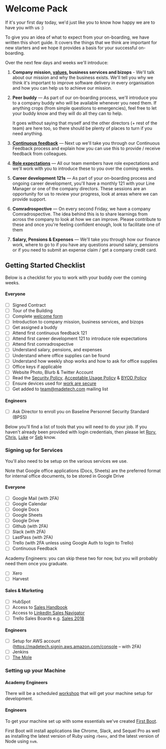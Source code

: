 # Welcome Pack

If it's your first day today, we'd just like you to know how happy we are to have you with us :)

To give you an idea of what to expect from your on-boarding, we have written this short guide. It covers the things that we think are important for new starters and we hope it provides a basis for your successful on-boarding.

Over the next few days and weeks we'll introduce:

1. **Company mission, [values](https://github.com/madetech/handbook#our-values), business services and bizops** - We'll talk about our mission and why the business exists. We'll tell you why we think it's important to improve software delivery in every organisation and how you can help us to achieve our mission.
2. **Peer buddy** — As part of our on-boarding process, we'll introduce you to a company buddy who will be available whenever you need them. If anything crops (from simple questions to emergencies), feel free to let your buddy know and they will do all they can to help.

   It goes without saying that myself and the other directors (+ rest of the team) are here too, so there should be plenty of places to turn if you need anything.
3. [**Continuous feedback**](https://github.com/madetech/handbook/blob/master/team-norms/continuous_feedback.md) — Next up we'll take you through our Continuous Feedback process and explain how you can use this to provide / receive feedback from colleagues.
4. [**Role expectations**](https://github.com/madetech/handbook/tree/master/roles/) — All our team members have role expectations and we'll work with you to introduce these to you over the coming weeks.
5. **Career development 121s** — As part of your on-boarding process and ongoing career development, you'll have a monthly 121 with your Line Manager or one of the company directors. These sessions are an opportunity for us to review your progress, look at areas where we can provide support.
6. **Comradrospective** — On every second Friday, we have a company Comradrospective. The idea behind this is to share learnings from across the company to look at how we can improve. Please contribute to these and once you're feeling confident enough, look to facilitate one of them
7. **Salary, Pensions & Expenses** — We'll take you through how our finance work, where to go to if you have any questions around salary, pensions or if you need to submit an expense claim / get a company credit card.

## Getting Started Checklist

Below is a checklist for you to work with your buddy over the coming weeks.

#### Everyone

* [ ] Signed Contract
* [ ] Tour of the Building
* [ ] Complete [welcome form](https://madetech.typeform.com/to/neqgrr)
* [ ] Introduction to company mission, business services, and bizops
* [ ] Get assigned a buddy
* [ ] Attend first continuous feedback 121
* [ ] Attend first career development 121 to introduce role expectations
* [ ] Attend first comradrospective
* [ ] Understand salary, pensions, and expenses
* [ ] Understand where office supplies can be found
* [ ] Understand how weekly shop works and how to ask for office supplies
* [ ] Office keys if applicable
* [ ] Website Photo, Blurb & Twitter Account
* [ ] Read the [Security Policy](../guides/security/security_policy.md), [Acceptable Usage Policy](../guides/security/acceptable_usage_policy.md) & [BYOD Policy](../guides/security/byod.md)
* [ ] Ensure devices used for [work are secure](../guides/security/protect_the_company.md)
* [ ] Get added to team@madetech.com mailing list

#### Engineers

* [ ] Ask Director to enroll you on Baseline Personnel Security Standard (BPSS)

Below you'll find a list of tools that you will need to do your job. If you haven't already been provided with login credentials, then please let [Rory](rory@madetech.com), [Chris](chris@madetech.com), [Luke](luke@madetech.com) or [Seb](seb@madetech.com) know. 

### Signing up for Services

You'll also need to be setup on the various services we use.

Note that Google office applications (Docs, Sheets) are the preferred format for internal office documents, to be stored in Google Drive

#### Everyone

* [ ] Google Mail (with 2FA)
* [ ] Google Calendar
* [ ] Google Docs
* [ ] Google Sheets
* [ ] Google Drive
* [ ] Github (with 2FA)
* [ ] Slack (with 2FA)
* [ ] LastPass (with 2FA)
* [ ] Trello (with 2FA unless using Google Auth to login to Trello)
* [ ] Continuous Feedback

Academy Engineers: you can skip these two for now, but you will probably need them once you graduate.

* [ ] Xero
* [ ] Harvest

#### Sales & Marketing

* [ ] HubSpot
* [ ] Access to [Sales Handbook](https://github.com/madetech/sales-handbook)
* [ ] Access to [LinkedIn Sales Navigator](https://www.linkedin.com/sales/)
* [ ] Trello Sales Boards e.g. [Sales 2018](https://trello.com/b/r2JnD6Nm/sales-2018)

#### Engineers

* [ ] Setup for AWS account (https://madetech.signin.aws.amazon.com/console – with 2FA)
* [ ] Jenkins
* [ ] [The Mole](https://github.com/madetech/the-mole)

### Setting up your Machine

#### Academy Engineers

There will be a scheduled [workshop](https://github.com/madetech/learn/tree/master/workshops/00-Setup-Workshop) that will get your machine setup for development.

#### Engineers

To get your machine set up with some essentials we've created [First Boot](https://github.com/madetech/first-boot).

First Boot will install applications like Chrome, Slack, and Sequel Pro as well as installing the latest version of Ruby using `rbenv`, and the latest version of Node using `nvm`.
